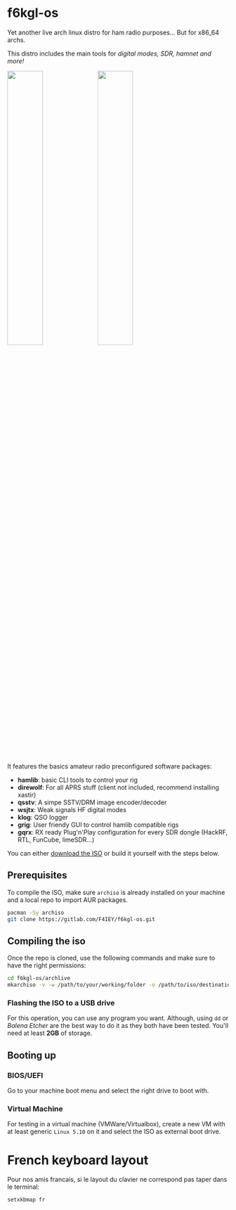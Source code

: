 # f6kgl-os

Yet another live arch linux distro for ham radio purposes... But for x86_64 archs.

This distro includes the main tools for *digital modes, SDR, hamnet and more!*

<img width="40%" src="https://media.discordapp.net/attachments/729343035032207450/876059569858707486/unknown.png" />
<img width="40%" src="https://media.discordapp.net/attachments/729343035032207450/876059162331709440/unknown.png">

It features the basics amateur radio preconfigured software packages:

* **hamlib**: basic CLI tools to control your rig
* **direwolf**: For all APRS stuff (client not included, recommend installing xastir)
* **qsstv**: A simpe SSTV/DRM image encoder/decoder
* **wsjtx**: Weak signals HF digital modes
* **klog**: QSO logger
* **grig**: User friendy GUI to control hamlib compatible rigs
* **gqrx**: RX ready Plug'n'Play configuration for every SDR dongle (HackRF, RTL, FunCube, limeSDR...)

You can either [download the ISO](https://perso.esiee.fr/~benkemoj/downloads/f6kgl-2021.08.13-x86_64.iso) or build it yourself with the steps below.
## Prerequisites

To compile the ISO, make sure `archiso` is already installed on your machine and a local repo to import AUR packages.
```sh
pacman -Sy archiso
git clone https://gitlab.com/F4IEY/f6kgl-os.git
```

## Compiling the iso

Once the repo is cloned, use the following commands and make sure to have the right permissions:

```sh
cd f6kgl-os/archlive
mkarchiso -v -w /path/to/your/working/folder -o /path/to/iso/destination .
```

### Flashing the ISO to a USB drive

For this operation, you can use any program you want. Although, using `dd` or *Balena Etcher* are the best way to do it as they both have been tested.
You'll need at least **2GB** of storage.

## Booting up

### BIOS/UEFI

Go to your machine boot menu and select the right drive to boot with.

### Virtual Machine

For testing in a virtual machine (VMWare/Virtualbox), create a new VM with at least generic `Linux 5.10` on it and select the ISO as external boot drive.

# French keyboard layout

Pour nos amis francais, si le layout du clavier ne correspond pas taper dans le terminal:

```sh
setxkbmap fr
```
